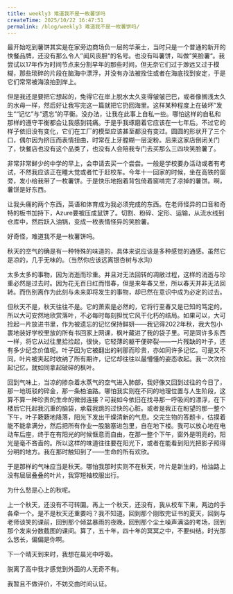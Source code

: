 ```yaml
---
title: weekly3 难道我不是一枚薯饼吗
createTime: 2025/10/22 16:47:51
permalink: /blog/weekly3 难道我不是一枚薯饼吗/
---
```


最开始吃到薯饼其实是在家旁边商场负一层的华莱士，当时只是一个普通的新开的快餐品牌，还没有那么令人‘’闻风丧胆“的名号。也没有叫薯饼，叫做”笑脸薯“。我尝试以17年作为时间节点来分割早年的那些时间，但无奈它们过于渺远又过于模糊，那些琐碎的片段在脑海中漂浮，并没有办法被拴住或者在海底找到安定，于是它们常常被海浪拍到岸上。

但是我还是要把它想起的，免得它在岸上脱水太久变得皱皱巴巴，或者像搁浅太久的水母一样，然后好让我写完这一篇就把它扔回海里。这样某种程度上在破坏”发生““记忆”与“遗忘”的平衡。没办法，让我在此事上自私一些。哪怕这样的自私和那样的遵守平衡都会让我感到钝痛。于是乎我琢磨着它应该在一七年后。不过它的样子依旧没有变化，它们在工厂的模型应该甚至都没有变过。圆圆的形状开了三个口，偶尔因为挤压而表情扭曲，时常在上牙膛糊一层淀粉。后来这家店倒闭关门了，快餐店也没有这个品类了，也没有人会陪我专门去买那么三四块笑脸薯了。

非常非常鲜少的中学的早上，会申请去买一个尝尝。一般是学校要办活动或者有考试，不然我应该正在睡大觉或者忙于赶校车。今年十一回家的时候，坐在高铁的窗旁，发小给我带了一枚薯饼。于是快乐地抱着背包倚着窗啃完了凉掉的薯饼。啊，薯饼是好东西。

让我头痛的两个东西，英语和体育成为我必须完成的东西。在老师怪异的口音和奇特的板书加持下，Azure要被压成鼠饼了。切割、粉碎、定形、运输，从流水线到仓库中，然后跃入油锅，变成一枚表情怪异的笑脸薯。

好奇怪，难道我不是一枚薯饼吗。





秋天的空气的确是有一种特殊的味道的，具体来说应该是多种感觉的通感。虽然它是凉的，几乎无味的。（当然你应该远离银杏树与水沟）

太多太多的事物，因为消逝而珍重。并且对无法回转的凋敝过程，这样的消逝与珍重必然是过去时。因为花无百日红而惜春，但是来年春又至，所以春天并非无法回转。而伤别离作为此刻与未来即将发生的事物，却已然在意识中成为必定的过去。

但秋天不是，秋天往往不是。它的萧索是必然的，它将行至春又是已知的笃定的。所以大可安然地欣赏落叶，不必每时每刻担忧它风干化朽的结局。如果可以，大可捡起一片放进书里，作为被遗忘的记忆保持鲜妍——我记得2022年秋，我大包小裹地装好学校里放的所有书回家上网课，枫叶藏进了我的袋子里。可是同许多东西一样，将它从过往里拾捡起，很快，它轻薄的躯干便碎裂——一片残缺的叶子，还有多少纪念价值呢。叶子因为它被翻出的刹那而珍贵，亦如同许多记忆。可是又不同，叶片被夹起时收纳了所有期许，记忆却往往以最懵懂的姿态收起。我一次次捡起记忆，就如同拿起破碎的枫叶。

回到气味上，当凉的掺杂着水蒸气的空气进入肺部，我好像又回到过往的今日了，那一地斑驳的碎金，那一条柏油路。哪怕我实则在不同的地理位置与人生阶段，这算不算一种珍贵的生命的微弱连接？可我如今依旧在找寻那一呼吸间的漂浮，在下楼后它托起我沉重的脑袋，承载我跳的过快的心脏。或者是我正在盼望的那一整个下午，叶子簌簌地降落，阳光下发出干燥清新的气息。交完生物的答题卡，估摸着能不能拿满分，然后把所有作业一股脑塞进包里，自在地下楼。我可以放心地在电动车后座，终于在有阳光的时候惬意而自由，在那一整个下午，窗外是明亮的，阳光是毫不吝啬的。所以这样的味道往往要在阳光下，或者在能看到阳光把影子照得分明的地方。我在那时触知到了——生命的所有欢欣。

于是那样的气味应当是秋天。哪怕我那时实则不在秋天，叶片是新生的，柏油路上没有层层叠叠的叶片，我穿短袖校服出行。

为什么愁是心上的秋呢。

上一个秋天，还没有不可转圜。再上一个秋天，还没有，我从校车下来，两边的手各牵一个。是不是秋天还重要吗？我不知道。回到那个刚取完证书的夏天，回到与老师谈笑的课前，回到那个倾盆暴雨的夜晚，回到那个尘土噪声满溢的考场，回到那个发来分数截图的课间。算了，五十年，四十年的冥冥之中，不要纠结。时光那么悠长，偏偏是你啊。

下一个晴天到来时，我想在晨光中呼吸。





脱离了高中我才感觉到外面的人无奇不有。

我暂且不做评价，不妨交由时间认证。